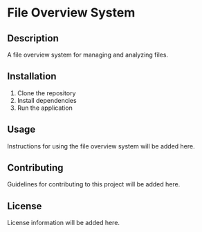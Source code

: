 # File Overview System

## Description

A file overview system for managing and analyzing files.

## Installation

1. Clone the repository
2. Install dependencies
3. Run the application

## Usage

Instructions for using the file overview system will be added here.

## Contributing

Guidelines for contributing to this project will be added here.

## License

License information will be added here.